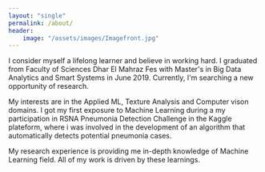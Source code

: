 ```yaml
---
layout: "single"
permalink: /about/
header:
    image: "/assets/images/Imagefront.jpg"
---
```


I consider myself a lifelong learner and believe in working hard. I graduated from Faculty of Sciences Dhar El Mahraz Fes with Master's in Big Data Analytics and Smart Systems in June 2019.
Currently, I'm searching a new opportunity of research.

My interests are in the Applied ML, Texture Analysis and Computer vison domains. I got my first exposure to Machine Learning during a my participation in RSNA Pneumonia Detection Challenge in the Kaggle plateform, where i was involved in the development of an algorithm that automatically detects potential pneumonia cases.

<!-- At FSDM, I worked on several research projects under the guidance of *Prof. Ahmed Drissi El Maliyani*. Recently one of our research papers is under review at WINCOM2019 conference in which we proposed a two-stream neural network architecture for texture descrimination. -->

My research experience is providing me in-depth knowledge of Machine Learning field. All of my work is driven by these learnings.
